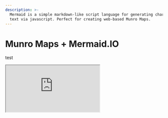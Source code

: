 ```yaml
---
description: >-
  Mermaid is a simple markdown-like script language for generating charts from
  text via javascript. Perfect for creating web-based Munro Maps.
---
```


# Munro Maps + Mermaid.IO

test

<iframe src="https://mermaidjs.github.io/mermaid-live-editor/#/view/eyJjb2RlIjoiZ3JhcGggVERcbkdvYWwoKEdvYWwpKS0tPlNob3BwaW5nKChcIkdvIHNob3BwaW5nXCIpKVxuU2hvcHBpbmcoKFwiR28gc2hvcHBpbmdcIikpIC0tPiBDe0xldCBtZSB0aGlua31cbkMgLS0-fE9uZXwgRFtMYXB0b3BdXG5DIC0tPnxUd298IEVbaVBob25lXVxuQyAtLT58VGhyZWV8IEZbZmE6ZmEtY2FyIENhcl1cbiIsIm1lcm1haWQiOnsidGhlbWUiOiJkZWZhdWx0In19"></iframe>
